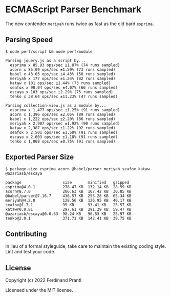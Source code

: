 # ECMAScript Parser Benchmark

The new contender `meriyah` runs twice as fast as the old bard `esprima`.

## Parsing Speed

    $ node perf/script && node perf/module

    Parsing jquery.js as a script by...
      esprima x 85.93 ops/sec ±1.87% (74 runs sampled)
      acorn x 85.09 ops/sec ±1.59% (73 runs sampled)
      babel x 43.03 ops/sec ±4.43% (58 runs sampled)
      meriyah x 177 ops/sec ±1.24% (82 runs sampled)
      kataw x 101 ops/sec ±1.44% (73 runs sampled)
      seafox x 90.04 ops/sec ±4.07% (66 runs sampled)
      escaya x 103 ops/sec ±2.29% (75 runs sampled)
      tenko x 38.64 ops/sec ±11.23% (47 runs sampled)

    Parsing collection-view.js as a module by...
      esprima x 1,477 ops/sec ±1.25% (91 runs sampled)
      acorn x 1,396 ops/sec ±2.05% (89 runs sampled)
      babel x 1,222 ops/sec ±2.20% (86 runs sampled)
      meriyah x 2,907 ops/sec ±1.92% (90 runs sampled)
      kataw x 2,387 ops/sec ±1.22% (92 runs sampled)
      seafox x 2,501 ops/sec ±1.50% (91 runs sampled)
      escaya x 2,603 ops/sec ±1.18% (91 runs sampled)
      tenko x 1,068 ops/sec ±0.75% (91 runs sampled)

## Exported Parser Size

    $ package-size esprima acorn @babel/parser meriyah seafox kataw @azariasb/escaya

    package                  size       minified   gzipped
    esprima@4.0.1            278.47 KB  132.14 KB  28.59 KB
    acorn@8.7.0              206.63 KB  107.42 KB  30.85 KB
    @babel/parser@7.16.7     436.57 KB  255.28 KB  65.34 KB
    meriyah@4.2.0            128.56 KB  126.95 KB  40.17 KB
    seafox@1.7.1             95 KB      93.41 KB   25.57 KB
    kataw@0.0.81             297.61 KB  291.29 KB  59.47 KB
    @azariasb/escaya@0.0.63  98.24 KB   96.53 KB   25.97 KB
    tenko@2.0.1              371.71 KB  142.41 KB  39.75 KB

## Contributing

In lieu of a formal styleguide, take care to maintain the existing coding style. Lint and test your code.

## License

Copyright (c) 2022 Ferdinand Prantl

Licensed under the MIT license.
